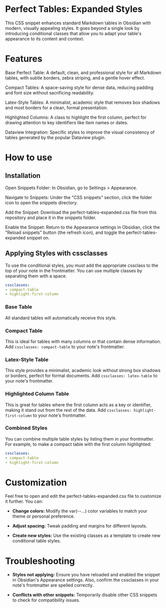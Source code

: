 # Perfect Tables: Expanded Styles
This CSS snippet enhances standard Markdown tables in Obsidian with modern, visually appealing styles. It goes beyond a single look by introducing conditional classes that allow you to adapt your table's appearance to its content and context.

# Features
Base Perfect Table: A default, clean, and professional style for all Markdown tables, with subtle borders, zebra striping, and a gentle hover effect.

Compact Tables: A space-saving style for dense data, reducing padding and font size without sacrificing readability.

Latex-Style Tables: A minimalist, academic style that removes box shadows and most borders for a clean, formal presentation.

Highlighted Columns: A class to highlight the first column, perfect for drawing attention to key identifiers like item names or dates.

Dataview Integration: Specific styles to improve the visual consistency of tables generated by the popular Dataview plugin.

# How to use
## Installation
Open Snippets Folder: In Obsidian, go to Settings > Appearance.

Navigate to Snippets: Under the "CSS snippets" section, click the folder icon to open the snippets directory.

Add the Snippet: Download the perfect-tables-expanded.css file from this repository and place it in the snippets folder.

Enable the Snippet: Return to the Appearance settings in Obsidian, click the "Reload snippets" button (the refresh icon), and toggle the perfect-tables-expanded snippet on.

## Applying Styles with cssclasses
To use the conditional styles, you must add the appropriate cssclass to the top of your note in the frontmatter. You can use multiple classes by separating them with a space.

```yaml
cssclasses:
- compact-table
- highlight-first-column
```

### Base Table
All standard tables will automatically receive this style.

### Compact Table
This is ideal for tables with many columns or that contain dense information.
Add `cssclasses: compact-table` to your note's frontmatter.

### Latex-Style Table

This style provides a minimalist, academic look without strong box shadows or borders, perfect for formal documents.
Add `cssclasses: latex-table` to your note's frontmatter.

### Highlighted Column Table

This is great for tables where the first column acts as a key or identifier, making it stand out from the rest of the data.
Add `cssclasses: highlight-first-column` to your note's frontmatter.

### Combined Styles

You can combine multiple table styles by listing them in your frontmatter. For example, to make a compact table with the first column highlighted:

```yaml
cssclasses:
- compact-table
- highlight-first-column
```

# Customization
Feel free to open and edit the perfect-tables-expanded.css file to customize it further. You can:

- **Change colors:** Modify the var(--...) color variables to match your theme or personal preference.

- **Adjust spacing:** Tweak padding and margins for different layouts.

- **Create new styles:** Use the existing classes as a template to create new conditional table styles.

# Troubleshooting
- **Styles not applying:** Ensure you have reloaded and enabled the snippet in Obsidian's Appearance settings. Also, confirm the cssclasses in your note's frontmatter are spelled correctly.

- **Conflicts with other snippets:** Temporarily disable other CSS snippets to check for compatibility issues.